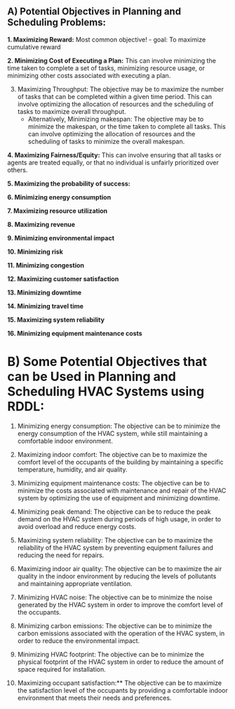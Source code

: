 
## A) **Potential Objectives in Planning and Scheduling Problems:**
 **1. Maximizing Reward:** Most common objective!
    - goal: To maximize cumulative reward
 
 **2. Minimizing Cost of Executing a Plan:** This can involve minimizing the time taken to complete a set of tasks, minimizing resource usage, or minimizing other costs associated with executing a plan.
 
 3. Maximizing Throughput: The objective may be to maximize the number of tasks that can be completed within a given time period. This can involve optimizing the allocation of resources and the scheduling of tasks to maximize overall throughput.
    - Alternatively, Minimizing makespan: The objective may be to minimize the makespan, or the time taken to complete all tasks. This can involve optimizing the allocation of resources and the scheduling of tasks to minimize the overall makespan.
 
 **4. Maximizing Fairness/Equity:** This can involve ensuring that all tasks or agents are treated equally, or that no individual is unfairly prioritized over others.
 
 **5. Maximizing the probability of success:**
 
 **6. Minimizing energy consumption**
 
 **7. Maximizing resource utilization**
 
 **8. Maximizing revenue**
 
 **9. Minimizing environmental impact**
 
 **10. Minimizing risk**
 
 **11. Minimizing congestion**
 
 **12. Maximizing customer satisfaction**
 
 **13. Minimizing downtime**
 
 **14. Minimizing travel time**
 
 **15. Maximizing system reliability**
 
 **16. Minimizing equipment maintenance costs**


# B) Some Potential Objectives that can be Used in Planning and Scheduling **HVAC** Systems using RDDL:

1. Minimizing energy consumption: The objective can be to minimize the energy consumption of the HVAC system, while still maintaining a comfortable indoor environment.

2. Maximizing indoor comfort: The objective can be to maximize the comfort level of the occupants of the building by maintaining a specific temperature, humidity, and air quality.

3. Minimizing equipment maintenance costs: The objective can be to minimize the costs associated with maintenance and repair of the HVAC system by optimizing the use of equipment and minimizing downtime.

4. Minimizing peak demand: The objective can be to reduce the peak demand on the HVAC system during periods of high usage, in order to avoid overload and reduce energy costs.

5. Maximizing system reliability: The objective can be to maximize the reliability of the HVAC system by preventing equipment failures and reducing the need for repairs.

6. Maximizing indoor air quality: The objective can be to maximize the air quality in the indoor environment by reducing the levels of pollutants and maintaining appropriate ventilation.

7. Minimizing HVAC noise: The objective can be to minimize the noise generated by the HVAC system in order to improve the comfort level of the occupants.

8. Minimizing carbon emissions: The objective can be to minimize the carbon emissions associated with the operation of the HVAC system, in order to reduce the environmental impact.

9. Minimizing HVAC footprint: The objective can be to minimize the physical footprint of the HVAC system in order to reduce the amount of space required for installation.

10. Maximizing occupant satisfaction:** The objective can be to maximize the satisfaction level of the occupants by providing a comfortable indoor environment that meets their needs and preferences.

